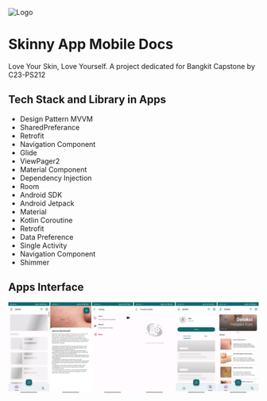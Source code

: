
![Logo](https://github.com/MuhammadRafliGimnastiar/bangkit-capstone-project-skinny-app/assets/79553697/00834840-152e-44e0-8309-a25956a6b832)


# Skinny App Mobile Docs

Love Your Skin, Love Yourself.
A project dedicated for Bangkit Capstone
by C23-PS212



## Tech Stack and Library in Apps

- Design Pattern MVVM
- SharedPreferance
- Retrofit
- Navigation Component
- Glide
- ViewPager2
- Material Component
- Dependency Injection
- Room
- Android SDK
- Android Jetpack
- Material
- Kotlin Coroutine
- Retrofit
- Data Preference
- Single Activity
- Navigation Component
- Shimmer


## Apps Interface

![Image](https://github.com/MuhammadRafliGimnastiar/bangkit-capstone-project-skinny-app/blob/Mobile-App/SKINNY%20APPS.png)


